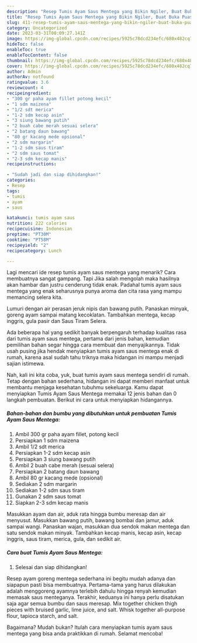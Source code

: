 ```yaml
---
description: "Resep Tumis Ayam Saus Mentega yang Bikin Ngiler, Buat Buka Puasa}"
title: "Resep Tumis Ayam Saus Mentega yang Bikin Ngiler, Buat Buka Puasa}"
slug: 411-resep-tumis-ayam-saus-mentega-yang-bikin-ngiler-buat-buka-puasa
category: Uncategorized
date: 2023-03-31T00:09:27.141Z
image: https://img-global.cpcdn.com/recipes/5925c78dcd234efc/680x482cq70/tumis-ayam-saus-mentega-foto-resep-utama.jpg
hideToc: false
enableToc: true
enableTocContent: false
thumbnail: https://img-global.cpcdn.com/recipes/5925c78dcd234efc/680x482cq70/tumis-ayam-saus-mentega-foto-resep-utama.jpg
cover: https://img-global.cpcdn.com/recipes/5925c78dcd234efc/680x482cq70/tumis-ayam-saus-mentega-foto-resep-utama.jpg
author: Admin
authorAv: notfound
ratingvalue: 3.6
reviewcount: 4
recipeingredient:
- "300 gr paha ayam fillet potong kecil"
- "1 sdm maizena"
- "1/2 sdt merica"
- "1-2 sdm kecap asin"
- "3 siung bawang putih"
- "2 buah cabe merah sesuai selera"
- "2 batang daun bawang"
- "80 gr kacang mede opsional"
- "2 sdm margarin"
- "1-2 sdm saus tiram"
- "2 sdm saus tomat"
- "2-3 sdm kecap manis"
recipeinstructions:

- "Sudah jadi dan siap dihidangkan!"
categories:
- Resep
tags:
- tumis
- ayam
- saus

katakunci: tumis ayam saus 
nutrition: 222 calories
recipecuisine: Indonesian
preptime: "PT30M"
cooktime: "PT58M"
recipeyield: "2"
recipecategory: Lunch

---
```



Lagi mencari ide resep tumis ayam saus mentega yang menarik? Cara membuatnya sangat gampang. Tapi Jika salah mengolah maka hasilnya akan hambar dan justru cenderung tidak enak. Padahal tumis ayam saus mentega yang enak seharusnya punya aroma dan cita rasa yang mampu memancing selera kita.


Lumuri dengan air perasan jeruk nipis dan bawang putih. Panaskan minyak, goreng ayam sampai matang kecoklatan. Tambahkan mentega, kecap inggris, gula pasir dan Saus Tiram Selera.

Ada beberapa hal yang sedikit banyak berpengaruh terhadap kualitas rasa dari tumis ayam saus mentega, pertama dari jenis bahan, kemudian pemilihan bahan segar hingga cara membuat dan menyajikannya. Tidak usah pusing jika hendak menyiapkan tumis ayam saus mentega enak di rumah, karena asal sudah tahu triknya maka hidangan ini mampu menjadi sajian istimewa.


Nah, kali ini kita coba, yuk, buat tumis ayam saus mentega sendiri di rumah. Tetap dengan bahan sederhana, hidangan ini dapat memberi manfaat untuk membantu menjaga kesehatan tubuhmu sekeluarga. Kamu dapat menyiapkan Tumis Ayam Saus Mentega memakai 12 jenis bahan dan 0 langkah pembuatan. Berikut ini cara untuk menyiapkan hidangannya.

<!--inarticleads1-->

##### Bahan-bahan dan bumbu yang dibutuhkan untuk pembuatan Tumis Ayam Saus Mentega:

1. Ambil 300 gr paha ayam fillet, potong kecil
1. Persiapkan 1 sdm maizena
1. Ambil 1/2 sdt merica
1. Persiapkan 1-2 sdm kecap asin
1. Persiapkan 3 siung bawang putih
1. Ambil 2 buah cabe merah (sesuai selera)
1. Persiapkan 2 batang daun bawang
1. Ambil 80 gr kacang mede (opsional)
1. Sediakan 2 sdm margarin
1. Sediakan 1-2 sdm saus tiram
1. Gunakan 2 sdm saus tomat
1. Siapkan 2-3 sdm kecap manis


Masukkan ayam dan air, aduk rata hingga bumbu meresap dan air menyusut. Masukkan bawang putih, bawang bombai dan jamur, aduk sampai wangi. Panaskan wajan, masukkan dua sendok makan mentega dan satu sendok makan minyak. Tambahkan kecap manis, kecap asin, kecap inggris, saus tiram, merica, gula, dan sedikit air. 

<!--inarticleads2-->

##### Cara buat Tumis Ayam Saus Mentega:


1. Selesai dan siap dihidangkan!

Resep ayam goreng mentega sederhana ini begitu mudah adanya dan siapapun pasti bisa membuatnya. Pertama-tama yang harus dilakukan adalah menggoreng ayamnya terlebih dahulu hingga renyah kemudian memasak saus menteganya. Terakhir, keduanya ini hanya perlu disatukan saja agar semua bumbu dan saus meresap. Mix together chicken thigh pieces with bruised garlic, lime juice, and salt. Whisk together all-purpose flour, tapioca starch, and salt. 

Bagaimana? Mudah bukan? Itulah cara menyiapkan tumis ayam saus mentega yang bisa anda praktikkan di rumah. Selamat mencoba!
